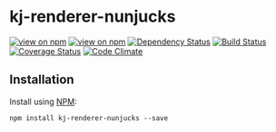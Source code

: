 # kj-renderer-nunjucks
[![view on npm](http://img.shields.io/npm/v/kj-renderer-nunjucks.svg)](https://www.npmjs.org/package/kj-renderer-nunjucks)
[![view on npm](https://img.shields.io/npm/dm/kj-renderer-nunjucks.svg)](https://www.npmjs.org/package/kj-renderer-nunjucks)
[![Dependency Status](https://david-dm.org/ronelliott/kj-renderer-nunjucks.svg)](https://david-dm.org/ronelliott/kj-renderer-nunjucks)
[![Build Status](https://travis-ci.org/ronelliott/kj-renderer-nunjucks.png)](https://travis-ci.org/ronelliott/kj-renderer-nunjucks)
[![Coverage Status](https://coveralls.io/repos/ronelliott/kj-renderer-nunjucks/badge.svg?branch=master)](https://coveralls.io/r/ronelliott/kj-renderer-nunjucks?branch=master)
[![Code Climate](https://codeclimate.com/github/ronelliott/kj-renderer-nunjucks/badges/gpa.svg)](https://codeclimate.com/github/ronelliott/kj-renderer-nunjucks)


## Installation
Install using [NPM](https://github.com/isaacs/npm):

    npm install kj-renderer-nunjucks --save
